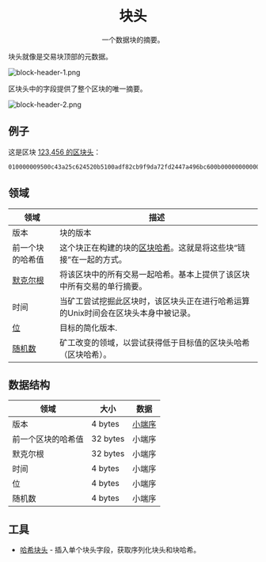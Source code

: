 # <center>块头</center>
<center>一个数据块的摘要。</center>

块头就像是交易块顶部的元数据。

![block-header-1.png](img/block-header-1.png)

区块头中的字段提供了整个区块的唯一摘要。

![block-header-2.png](img/block-header-2.png)

## 例子
这是区块 [123,456 的区块头](https://learnmeabitcoin.com/explorer/block/0000000000002917ED80650C6174AAC8DFC46F5FE36480AAEF682FF6CD83C3CA)：
```
010000009500c43a25c624520b5100adf82cb9f9da72fd2447a496bc600b0000000000006cd862370395dedf1da2841ccda0fc489e3039de5f1ccddef0e834991a65600ea6c8cb4db3936a1ae3143991
```

## 领域

|领域| 描述|
|---|---|
|版本 |	块的版本|
|前一个块的哈希值| 这个块正在构建的块的[区块哈希](../block-hash/block-hash.md)。这就是将这些块“链接”在一起的方式。|
|[默克尔根](./merkle-root/merkle-root.md)|将该区块中的所有交易一起哈希。基本上提供了该区块中所有交易的单行摘要。|
|时间 | 当矿工尝试挖掘此区块时，该区块头正在进行哈希运算的Unix时间会在区块头本身中被记录。|
|[位](../block-header/bits/bits.md) |	目标的简化版本.|
|[随机数](./Nonce/Nonce.md) |矿工改变的领域，以尝试获得低于目标值的区块头哈希（区块哈希）。|

## 数据结构

|领域|	大小|	数据|
|---|---|---|
|版本|	4 bytes|[小端序](../../Other/Little-endian/Little-Endian.md)|
|前一个区块的哈希值|	32 bytes|	小端序|
|默克尔根|	32 bytes|	小端序|
|时间|	4 bytes|	小端序|
|位|	4 bytes|	小端序|
|随机数|	4 bytes|	小端序|

## 工具
* [哈希块头](https://learnmeabitcoin.com/tools/hashblockheader/) - 插入单个块头字段，获取序列化块头和块哈希。